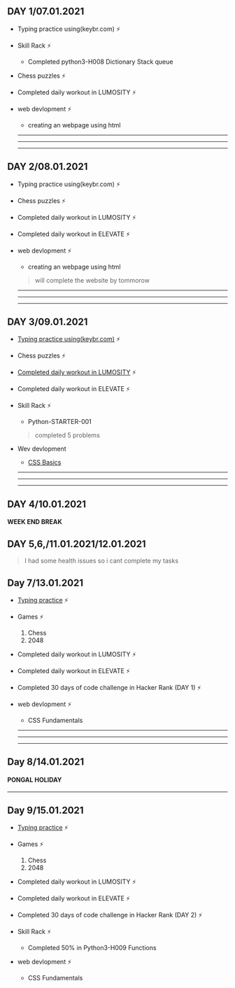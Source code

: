 ##   DAY 1/07.01.2021   ##
- Typing practice using(keybr.com) ⚡
- Skill Rack ⚡
  - Completed python3-H008 Dictionary Stack queue
- Chess puzzles ⚡
- Completed daily workout in LUMOSITY ⚡
- web devlopment ⚡
   - creating an webpage using html 


   ---
   ---
   ---


##   DAY 2/08.01.2021 ##
- Typing practice using(keybr.com) ⚡

- Chess puzzles ⚡

- Completed daily workout in LUMOSITY ⚡ 

- Completed daily workout in ELEVATE ⚡

- web devlopment ⚡
   - creating an webpage using html
   >will complete the website by tommorow
 
   ---
   ---
   ---

##   DAY 3/09.01.2021  ##
- [Typing practice using(keybr.com)](https://github.com/GuruVikram02/Task-Proof/blob/master/TYPING%20PRACTICE/day%203.JPG) ⚡

- Chess puzzles ⚡

- [Completed daily workout in LUMOSITY](https://github.com/GuruVikram02/Task-Proof/blob/master/LUMOSITY/DAY%203.JPG) ⚡ 

- Completed daily workout in ELEVATE ⚡ 

- Skill Rack ⚡
   * Python-STARTER-001 
   >completed 5 problems

- Wev devlopment  
  * [CSS Basics](https://www.w3schools.com/css/css_comments.asp)

   ---
   ---
   ---

##   DAY 4/10.01.2021  ##

####  WEEK END BREAK ####

##   DAY 5,6,/11.01.2021/12.01.2021  ##

>I had some health issues so i cant complete my tasks

## Day 7/13.01.2021 ##

- [Typing practice](keybr.com) ⚡

- Games ⚡
   1. Chess 
   2. 2048 
- Completed daily workout in LUMOSITY ⚡

- Completed daily workout in ELEVATE ⚡

- Completed 30 days of code challenge in Hacker Rank (DAY 1) ⚡

- web devlopment ⚡
   - CSS Fundamentals
  
  ---
  ---
  ---
## Day 8/14.01.2021 ##

#### PONGAL HOLIDAY  ####

   ___

## Day 9/15.01.2021 ##


- [Typing practice](keybr.com) ⚡

- Games ⚡
   1. Chess 
   2. 2048
   
- Completed daily workout in LUMOSITY ⚡

- Completed daily workout in ELEVATE ⚡

- Completed 30 days of code challenge in Hacker Rank (DAY 2) ⚡

- Skill Rack ⚡
  - Completed 50% in Python3-H009 Functions

- web devlopment ⚡
   - CSS Fundamentals
